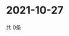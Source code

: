 # 2021-10-27
  共 0条

  <!-- BEGIN -->
  <!-- 最后更新时间Wed Oct 27 2021 15:03:35 GMT+0000 (Coordinated Universal Time) -->
  
  <!-- END -->
  
  